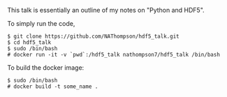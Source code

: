 This talk is essentially an outline of my notes on "Python and HDF5".

To simply run the code,

```<bash>
$ git clone https://github.com/NAThompson/hdf5_talk.git
$ cd hdf5_talk
$ sudo /bin/bash
# docker run -it -v `pwd`:/hdf5_talk nathompson7/hdf5_talk /bin/bash
```

To build the docker image:

```<bash>
$ sudo /bin/bash
# docker build -t some_name .
```